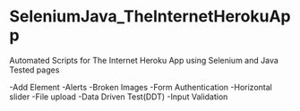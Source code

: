 # SeleniumJava_TheInternetHerokuApp
Automated Scripts for The Internet Heroku App using Selenium and Java
Tested pages

-Add Element
-Alerts
-Broken Images 
-Form Authentication
-Horizontal slider
-File upload
-Data Driven Test(DDT)
-Input Validation

